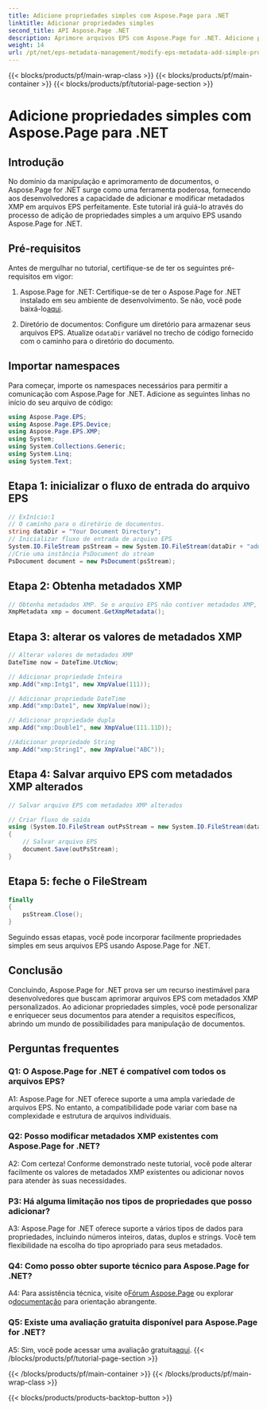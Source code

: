 ```yaml
---
title: Adicione propriedades simples com Aspose.Page para .NET
linktitle: Adicionar propriedades simples
second_title: API Aspose.Page .NET
description: Aprimore arquivos EPS com Aspose.Page for .NET. Adicione propriedades simples sem esforço para metadados de documentos personalizados.
weight: 14
url: /pt/net/eps-metadata-management/modify-eps-metadata-add-simple-properties/
---
```


{{< blocks/products/pf/main-wrap-class >}}
{{< blocks/products/pf/main-container >}}
{{< blocks/products/pf/tutorial-page-section >}}

# Adicione propriedades simples com Aspose.Page para .NET

## Introdução

No domínio da manipulação e aprimoramento de documentos, o Aspose.Page for .NET surge como uma ferramenta poderosa, fornecendo aos desenvolvedores a capacidade de adicionar e modificar metadados XMP em arquivos EPS perfeitamente. Este tutorial irá guiá-lo através do processo de adição de propriedades simples a um arquivo EPS usando Aspose.Page for .NET.

## Pré-requisitos

Antes de mergulhar no tutorial, certifique-se de ter os seguintes pré-requisitos em vigor:

1.  Aspose.Page for .NET: Certifique-se de ter o Aspose.Page for .NET instalado em seu ambiente de desenvolvimento. Se não, você pode baixá-lo[aqui](https://releases.aspose.com/page/net/).

2.  Diretório de documentos: Configure um diretório para armazenar seus arquivos EPS. Atualize o`dataDir` variável no trecho de código fornecido com o caminho para o diretório do documento.

## Importar namespaces

Para começar, importe os namespaces necessários para permitir a comunicação com Aspose.Page for .NET. Adicione as seguintes linhas no início do seu arquivo de código:

```csharp
using Aspose.Page.EPS;
using Aspose.Page.EPS.Device;
using Aspose.Page.EPS.XMP;
using System;
using System.Collections.Generic;
using System.Linq;
using System.Text;
```

## Etapa 1: inicializar o fluxo de entrada do arquivo EPS

```csharp
// ExInício:1
// O caminho para o diretório de documentos.
string dataDir = "Your Document Directory";
// Inicializar fluxo de entrada de arquivo EPS
System.IO.FileStream psStream = new System.IO.FileStream(dataDir + "add_simple_props_input.eps", System.IO.FileMode.Open, System.IO.FileAccess.Read);
//Crie uma instância PsDocument do stream
PsDocument document = new PsDocument(psStream);
```

## Etapa 2: Obtenha metadados XMP

```csharp
// Obtenha metadados XMP. Se o arquivo EPS não contiver metadados XMP, obteremos um novo preenchido com valores de comentários de metadados PS (%%Creator, %%CreateDate, %%Title, etc.)
XmpMetadata xmp = document.GetXmpMetadata();
```

## Etapa 3: alterar os valores de metadados XMP

```csharp
// Alterar valores de metadados XMP
DateTime now = DateTime.UtcNow;

// Adicionar propriedade Inteira
xmp.Add("xmp:Intg1", new XmpValue(111));

// Adicionar propriedade DateTime
xmp.Add("xmp:Date1", new XmpValue(now));

// Adicionar propriedade dupla
xmp.Add("xmp:Double1", new XmpValue(111.11D));

//Adicionar propriedade String
xmp.Add("xmp:String1", new XmpValue("ABC"));
```

## Etapa 4: Salvar arquivo EPS com metadados XMP alterados

```csharp
// Salvar arquivo EPS com metadados XMP alterados

// Criar fluxo de saída
using (System.IO.FileStream outPsStream = new System.IO.FileStream(dataDir + "add_simple_props_output.eps", System.IO.FileMode.Create, System.IO.FileAccess.Write))
{
    // Salvar arquivo EPS
    document.Save(outPsStream);
}
```

## Etapa 5: feche o FileStream

```csharp
finally
{
    psStream.Close();
}
```

Seguindo essas etapas, você pode incorporar facilmente propriedades simples em seus arquivos EPS usando Aspose.Page for .NET.

## Conclusão

Concluindo, Aspose.Page for .NET prova ser um recurso inestimável para desenvolvedores que buscam aprimorar arquivos EPS com metadados XMP personalizados. Ao adicionar propriedades simples, você pode personalizar e enriquecer seus documentos para atender a requisitos específicos, abrindo um mundo de possibilidades para manipulação de documentos.

## Perguntas frequentes

### Q1: O Aspose.Page for .NET é compatível com todos os arquivos EPS?

A1: Aspose.Page for .NET oferece suporte a uma ampla variedade de arquivos EPS. No entanto, a compatibilidade pode variar com base na complexidade e estrutura de arquivos individuais.

### Q2: Posso modificar metadados XMP existentes com Aspose.Page for .NET?

A2: Com certeza! Conforme demonstrado neste tutorial, você pode alterar facilmente os valores de metadados XMP existentes ou adicionar novos para atender às suas necessidades.

### P3: Há alguma limitação nos tipos de propriedades que posso adicionar?

A3: Aspose.Page for .NET oferece suporte a vários tipos de dados para propriedades, incluindo números inteiros, datas, duplos e strings. Você tem flexibilidade na escolha do tipo apropriado para seus metadados.

### Q4: Como posso obter suporte técnico para Aspose.Page for .NET?

 A4: Para assistência técnica, visite o[Fórum Aspose.Page](https://forum.aspose.com/c/page/39) ou explorar o[documentação](https://reference.aspose.com/page/net/) para orientação abrangente.

### Q5: Existe uma avaliação gratuita disponível para Aspose.Page for .NET?

 A5: Sim, você pode acessar uma avaliação gratuita[aqui](https://releases.aspose.com/).
{{< /blocks/products/pf/tutorial-page-section >}}

{{< /blocks/products/pf/main-container >}}
{{< /blocks/products/pf/main-wrap-class >}}

{{< blocks/products/products-backtop-button >}}
